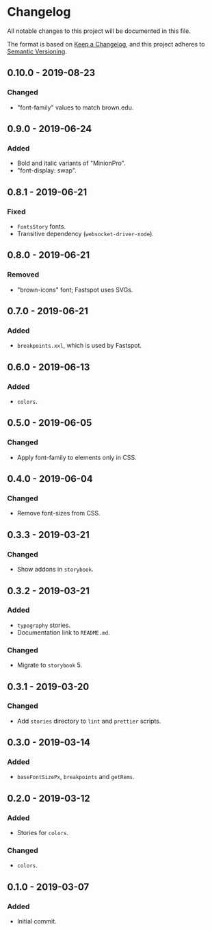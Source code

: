 # Changelog

All notable changes to this project will be documented in this file.

The format is based on [Keep a Changelog](https://keepachangelog.com/en/1.0.0/),
and this project adheres to [Semantic Versioning](https://semver.org/spec/v2.0.0.html).

## 0.10.0 - 2019-08-23

### Changed

- "font-family" values to match brown.edu.

## 0.9.0 - 2019-06-24

### Added

- Bold and italic variants of "MinionPro".
- "font-display: swap".

## 0.8.1 - 2019-06-21

### Fixed

- `FontsStory` fonts.
- Transitive dependency (`websocket-driver-node`).

## 0.8.0 - 2019-06-21

### Removed

- "brown-icons" font; Fastspot uses SVGs.

## 0.7.0 - 2019-06-21

### Added

- `breakpoints.xxl`, which is used by Fastspot.

## 0.6.0 - 2019-06-13

### Added

- `colors`.

## 0.5.0 - 2019-06-05

### Changed

- Apply font-family to elements only in CSS.

## 0.4.0 - 2019-06-04

### Changed

- Remove font-sizes from CSS.

## 0.3.3 - 2019-03-21

### Changed

- Show addons in `storybook`.

## 0.3.2 - 2019-03-21

### Added

- `typography` stories.
- Documentation link to `README.md`.

### Changed

- Migrate to `storybook` 5.

## 0.3.1 - 2019-03-20

### Changed

- Add `stories` directory to `lint` and `prettier` scripts.

## 0.3.0 - 2019-03-14

### Added

- `baseFontSizePx`, `breakpoints` and `getRems`.

## 0.2.0 - 2019-03-12

### Added

- Stories for `colors`.

### Changed

- `colors`.

## 0.1.0 - 2019-03-07

### Added

- Initial commit.
